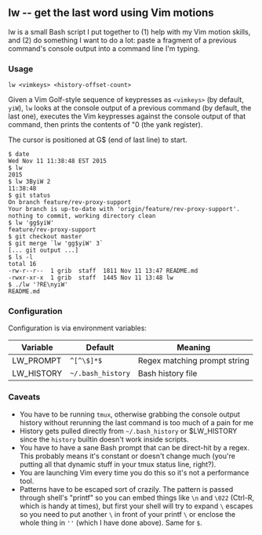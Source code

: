 ## lw -- get the last word using Vim motions

lw is a small Bash script I put together to (1) help with my Vim
motion skills, and (2) do something I want to do a lot: paste a
fragment of a previous command's console output into a command
line I'm typing. 

### Usage

`lw <vimkeys> <history-offset-count>`

Given a Vim Golf-style sequence of keypresses as `<vimkeys>` (by
default, `yiW`), `lw` looks at the console output of a previous
command (by default, the last one), executes the Vim keypresses
against the console output of that command, then prints the
contents of "0 (the yank register).

The cursor is positioned at G$ (end of last line) to start. 

```
$ date
Wed Nov 11 11:38:48 EST 2015
$ lw
2015
$ lw 3ByiW 2
11:38:48
$ git status
On branch feature/rev-proxy-support
Your branch is up-to-date with 'origin/feature/rev-proxy-support'.
nothing to commit, working directory clean
$ lw 'gg$yiW'
feature/rev-proxy-support
$ git checkout master
$ git merge `lw 'gg$yiW' 3`
[... git output ...]
$ ls -l
total 16
-rw-r--r--  1 grib  staff  1811 Nov 11 13:47 README.md
-rwxr-xr-x  1 grib  staff  1445 Nov 11 13:48 lw
$ ./lw '?RE\nyiW'
README.md
```

### Configuration

Configuration is via environment variables:

| Variable | Default | Meaning |
|----------|---------|---------|
| LW_PROMPT | `^[^\$]*$` | Regex matching prompt string |
| LW_HISTORY | `~/.bash_history` | Bash history file | 


### Caveats 

 * You have to be running `tmux`, otherwise grabbing
   the console output history without rerunning the last command is
   too much of a pain for me
 * History gets pulled directly from `~/.bash_history` or
   $LW_HISTORY since the `history` builtin doesn't work inside
   scripts. 
 * You have to have a sane Bash prompt that can be direct-hit by
   a regex. This probably means it's constant or doesn't change
   much (you're putting all that dynamic stuff in your tmux
   status line, right?).  
 * You are launching Vim every time you do this so it's not a
   performance tool.   
 * Patterns have to be escaped sort of crazily.  The pattern is
   passed through shell's "printf" so you can embed things like
   `\n` and `\022` (Ctrl-R, which is handy at times), but first
   your shell will try to expand `\` escapes so you need to put
   another `\` in front of your printf `\` or enclose the whole
   thing in `''` (which I have done above).  Same for `$`.


